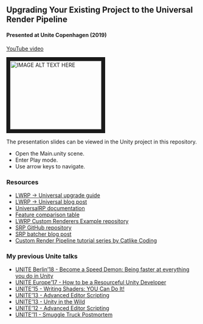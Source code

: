 ## Upgrading Your Existing Project to the Universal Render Pipeline
#### Presented at Unite Copenhagen (2019)

[YouTube video](http://www.youtube.com/watch?feature=player_embedded&v=ErsXwcb3n4c)

<a href="http://www.youtube.com/watch?feature=player_embedded&v=ErsXwcb3n4c" target="_blank"><img src="http://img.youtube.com/vi/ErsXwcb3n4c/3.jpg" alt="IMAGE ALT TEXT HERE" width="240" height="180" border="10" /></a>

The presentation slides can be viewed in the Unity project in this repository.
* Open the Main.unity scene.
* Enter Play mode.
* Use arrow keys to navigate.

### Resources
* [LWRP → Universal upgrade guide](https://docs.google.com/document/d/1Xd5bZa8pYZRHri-EnNkyhwrWEzSa15vtnpcg--xUCIs/edit)
* [LWRP → Universal blog post](https://blogs.unity3d.com/2019/09/20/how-the-lightweight-render-pipeline-is-evolving/)
* [UniversalRP documentation](https://docs.unity3d.com/Packages/com.unity.render-pipelines.universal@7.1/manual/index.html)
* [Feature comparison table](https://docs.unity3d.com/Packages/com.unity.render-pipelines.universal@7.1/manual/universalrp-builtin-feature-comparison.html)
* [LWRP Custom Renderers Example repository](https://github.com/Unity-Technologies/LWRP-CustomRendererExamples)
* [SRP GitHub repository](https://github.com/Unity-Technologies/ScriptableRenderPipeline/)
* [SRP batcher blog post](https://blogs.unity3d.com/2019/02/28/srp-batcher-speed-up-your-rendering/)
* [Custom Render Pipeline tutorial series by Catlike Coding](https://catlikecoding.com/unity/tutorials/scriptable-render-pipeline/)

### My previous Unite talks
* [UNITE Berlin’18 - Become a Speed Demon: Being faster at everything you do in Unity](https://www.youtube.com/watch?v=apct9_tsBdA)
* [UNITE Europe’17 - How to be a Resourceful Unity Developer](https://www.youtube.com/watch?v=emaRftLcP9s)
* [UNITE’15 - Writing Shaders: YOU Can Do It!](https://www.youtube.com/watch?v=epixwRw80MM)
* [UNITE’13 - Advanced Editor Scripting](https://www.youtube.com/watch?v=t-wShOv8c1E)
* [UNITE’13 - Unity in the Wild](https://www.youtube.com/watch?v=5GAIZPfIndo)
* [UNITE’12 - Advanced Editor Scripting](https://www.youtube.com/watch?v=itkm-emb5tg)
* [UNITE’11 - Smuggle Truck Postmortem](https://www.youtube.com/watch?v=i9z_-d3C2R4)
